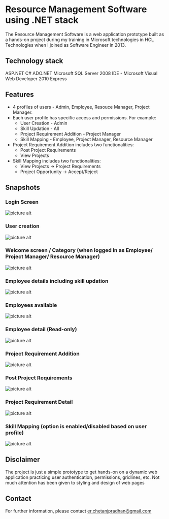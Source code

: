 # Resource Management Software using .NET stack
The Resource Management Software is a web application prototype built as a hands-on project during my training in Microsoft technologies in HCL Technologies when I joined as Software Engineer in 2013.

## Technology stack
ASP.NET
C#
ADO.NET
Microsoft SQL Server 2008
IDE - Microsoft Visual Web Developer 2010 Express

## Features
* 4 profiles of users - Admin, Employee, Resouce Manager, Project Manager.
* Each user profile has specific access and permissions. For example:
  * User Creation - Admin
  * Skill Updation - All
  * Project Requirement Addition - Project Manager
  * Skill Mapping - Employee, Project Manager, Resource Manager
* Project Requirement Addition includes two functionalities:
  * Post Project Requirements
  * View Projects
* Skill Mapping includes two functionalities:
  * View Projects -> Project Requirements
  * Project Opportunity -> Accept/Reject
  
## Snapshots

### Login Screen
![picture alt](https://github.com/cjwvu/Resource_Management_Software_ASP.NET/blob/master/RMS/snapshots/login.png "Login Screen")

### User creation
![picture alt](https://github.com/cjwvu/Resource_Management_Software_ASP.NET/blob/master/RMS/snapshots/user%20create.png "Create User Account")

### Welcome screen / Category (when logged in as Employee/ Project Manager/ Resource Manager)
![picture alt](https://github.com/cjwvu/Resource_Management_Software_ASP.NET/blob/master/RMS/snapshots/category.png "Welcome")

### Employee details including skill updation
![picture alt](https://github.com/cjwvu/Resource_Management_Software_ASP.NET/blob/master/RMS/snapshots/skill%20update.png "Employee Details")

### Employees available
![picture alt](https://github.com/cjwvu/Resource_Management_Software_ASP.NET/blob/master/RMS/snapshots/employee%20available.png "Employees available")

### Employee detail (Read-only)
![picture alt](https://github.com/cjwvu/Resource_Management_Software_ASP.NET/blob/master/RMS/snapshots/employee%20detail.png "Employee Detail (Read-only)")

### Project Requirement Addition
![picture alt](https://github.com/cjwvu/Resource_Management_Software_ASP.NET/blob/master/RMS/snapshots/project%20req%20addition.png "Project Requirement Addition")

### Post Project Requirements
![picture alt](https://github.com/cjwvu/Resource_Management_Software_ASP.NET/blob/master/RMS/snapshots/post%20project%20req.png "Post Project Requirements")

### Project Requirement Detail
![picture alt](https://github.com/cjwvu/Resource_Management_Software_ASP.NET/blob/master/RMS/snapshots/proj_req.png "Project Requirement Detail")

### Skill Mapping (option is enabled/disabled based on user profile)
![picture alt](https://github.com/cjwvu/Resource_Management_Software_ASP.NET/blob/master/RMS/snapshots/skill%20mapping.png "Skill Mapping")

## Disclaimer
The project is just a simple prototype to get hands-on on a dynamic web application practicing user authentication, permissions, gridlines, etc. Not much attention has been given to styling and design of web pages

## Contact
For further information, please contact er.chetanjpradhan@gmail.com
